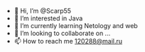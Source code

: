 - 👋 Hi, I’m @Scarp55
- 👀 I’m interested in Java
- 🌱 I’m currently learning Netology and web
- 💞️ I’m looking to collaborate on ...
- 📫 How to reach me 120288@mail.ru

<!---
Scarp55/Scarp55 is a ✨ special ✨ repository because its `README.md` (this file) appears on your GitHub profile.
You can click the Preview link to take a look at your changes.
--->
